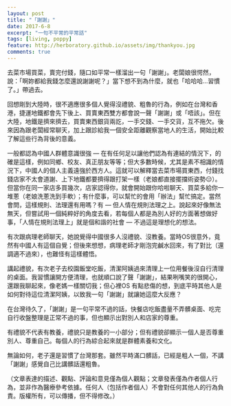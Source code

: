 ```yaml
---
layout: post
title: "「謝謝」"
date: 2017-6-8
excerpt: "一句不平常的平常話"
tags: [living, poppy]
feature: http://herboratory.github.io/assets/img/thankyou.jpg
comments: true
---
```


去菜市場買菜，賣完付錢，隨口如平常一樣溜出一句「謝謝」。老闆娘很愕然，說：「啊妳都給我錢怎麼還說謝謝呢？」當下想不到為什麼，就也「哈哈哈...習慣了。」帶過去。

回想剛到大陸時，很不適應很多個人覺得沒禮貌、粗魯的行為，例如在台灣和香港，捷運地鐵都會先下後上、買賣東西雙方都會說一聲「謝謝」或「唔該」。但在大陸，地鐵是擠來擠去，買賣東西銀貨兩訖，一手交錢、一手交貨，互不拖欠。後來因為跟老闆經常聊天，加上跟診給我一個安全距離觀察當地人的生活，開始比較了解這些行為背後的意義。

一般都認為中國人群體意識很強 — 在有任何足以讓他們認為有連結的情況下，的確是這樣，例如同鄉、校友、真正朋友等等；但大多數時候，尤其是素不相識的情況下，中國人的個人主義遠強於西方人。這就可以解釋當去菜市場買東西，付錢找錢店家不太會道謝、上下地鐵都要擠得跟打架一樣（老娘都直接擺擋術姿勢😑）。但當你在同一家店多買幾次，店家認得你，就會開始跟你哈啦聊天、買菜多給你一堆蔥（老娘洗蔥洗到手軟）；有什麼事，可以幫忙的會用「辦法」幫忙搞定。當然會問，這樣規則、法理還有用嗎？有 — 但人情在規則法理之上。說起來好像無法無天，但嘗試用一個純粹好的角度去看，若每個人都是為別人好的方面著想做好事，「人情在規則法理上」就是個和諧的社會 — 不過這是理想化的想法。

有次跟病理老師聊天，她說覺得中國很多人沒禮貌、沒教養。當時OS很意外，竟然有中國人有這個自覺；但後來想想，病理老師才剛泡完鹹水回來，有了對比（還調適不過來），也難怪有這樣體悟。

講起禮貌，有次老子去校園飯堂吃飯，清潔阿姨過來清理上一位用餐後沒自行清理的桌面。我習慣讓開方便清理，也就順口說了聲「謝謝」，結果咧嘴笑的很開心，還跟我聊起來，像老媽一樣關切我；但心裡OS 有點悲傷的想，到底平時其他人是如何對待這位清潔阿姨，以致我一句「謝謝」就讓她這麼大反應？

在台灣待久了，「謝謝」是一句平常不過的話，快餐店吃飯盡量不弄髒桌面、吃完自行收盤整理是正常不過的事，但也顯示出對別人和店家的尊重。

有禮貌不代表有教養，禮貌只是教養的一小部分；但有禮貌卻顯示一個人是否尊重別人、尊重自己。每個人的行為綜合起來就是群體素養和文化。

無論如何，老子還是習慣了台灣那套。雖然平時滿口髒話，已經是粗人一個，不講「謝謝」感覺自己比講髒話還粗魯。

（文章表達的描述、觀點、評論和意見僅為個人觀點；文章發表僅為作者個人行為，並非作為醫療參考依據。任何人（包括作者個人）不會對任何其他人的行為負責。版權所有，可以傳播，但不得修改。）